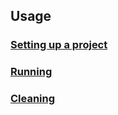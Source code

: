 ## Usage

### [Setting up a project](setting-up-a-project.markdown)
### [Running](running.markdown)
### [Cleaning](cleaning.markdown)
